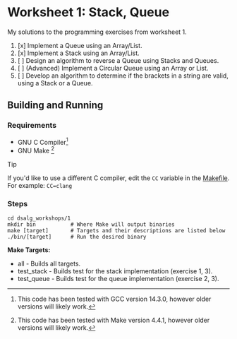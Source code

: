 # Worksheet 1: Stack, Queue

My solutions to the programming exercises from worksheet 1.
1. [x] Implement a Queue using an Array/List.  
2. [x] Implement a Stack using an Array/List.
3. [ ] Design an algorithm to reverse a Queue using Stacks and Queues.
4. [ ] (Advanced) Implement a Circular Queue using an Array or List.
5. [ ] Develop an algorithm to determine if the brackets in a string are valid, using
a Stack or a Queue.

## Building and Running

### Requirements
- GNU C Compiler[^1] 
- GNU Make [^2]
> [!TIP]
> If you'd like to use a different C compiler, edit the `CC` variable in the [Makefile](Makefile). \
> For example: `CC=clang`
[^1]: This code has been tested with GCC version 14.3.0, however older versions will likely work.
[^2]: This code has been tested with Make version 4.4.1, however older versions will likely work.

### Steps

```
cd dsalg_workshops/1
mkdir bin 			# Where Make will output binaries
make [target]		# Targets and their descriptions are listed below
./bin/[target]      # Run the desired binary
```
__Make Targets:__
- all - Builds all targets.
- test_stack - Builds test for the stack implementation (exercise 1, 3).
- test_queue - Builds test for the queue implementation (exercise 2, 3).
